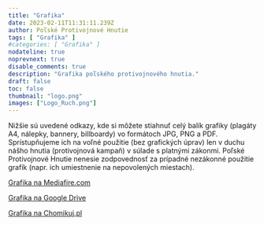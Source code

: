 ```yaml
---
title: "Grafika"
date: 2023-02-11T11:31:11.239Z
author: Poľské Protivojnové Hnutie
tags: [ "Grafika" ]
#categories: [ "Grafika" ]
nodateline: true
noprevnext: true
disable_comments: true
description: "Grafika poľského protivojnového hnutia."
draft: false
toc: false
thumbnail: "logo.png"
images: ["Logo_Ruch.png"]
---
```

Nižšie sú uvedené odkazy, kde si môžete stiahnuť celý balík grafiky (plagáty A4, nálepky, bannery, billboardy) vo formátoch JPG, PNG a PDF. Sprístupňujeme ich na voľné použitie (bez grafických úprav) len v duchu nášho hnutia (protivojnová kampaň) v súlade s platnými zákonmi. Poľské Protivojnové Hnutie nenesie zodpovednosť za prípadné nezákonné použitie grafík (napr. ich umiestnenie na nepovolených miestach).


[Grafika na Mediafire.com](https://www.mediafire.com/folder/e3mxmi645l5xt/PRA_Grafiki "Grafika na Mediafire.com")


[Grafika na Google Drive](https://drive.google.com/drive/folders/1BDYCx0L_UFOzLjZZzKfBwUrFdHCovI6R?usp=share_link "Grafika na Google Drive")


[Grafika na Chomikuj.pl](https://chomikuj.pl/Polski_Ruch_Antywojenny/Grafiki "Grafika na Chomikuj.pl")
